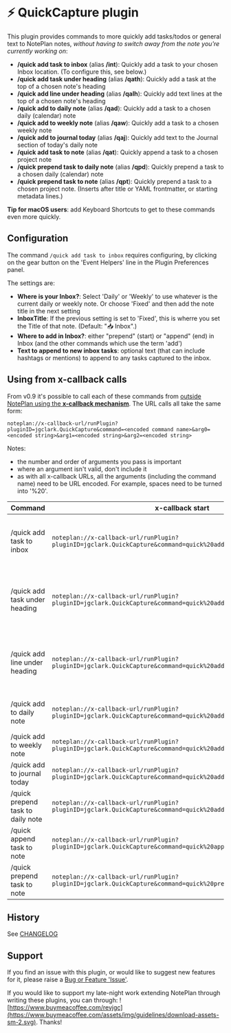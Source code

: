# ⚡️ QuickCapture plugin
This plugin provides commands to more quickly add tasks/todos or general text to NotePlan notes, _without having to switch away from the note you're currently working on_:

- **/quick add task to inbox** (alias **/int**): Quickly add a task to your chosen Inbox location. (To configure this, see below.)
- **/quick add task under heading** (alias **/qath**): Quickly add a task at the top of a chosen note's heading
- **/quick add line under heading** (alias **/qalh**): Quickly add text lines at the top of a chosen note's heading
- **/quick add to daily note** (alias **/qad**): Quickly add a task to a chosen daily (calendar) note
- **/quick add to weekly note** (alias **/qaw**): Quickly add a task to a chosen weekly note
- **/quick add to journal today** (alias **/qaj**): Quickly add text to the Journal section of today's daily note
- **/quick add task to note** (alias **/qat**): Quickly append a task to a chosen project note
- **/quick prepend task to daily note** (alias **/qpd**): Quickly prepend a task to a chosen daily (calendar) note
- **/quick prepend task to note** (alias **/qpt**): Quickly prepend a task to a chosen project note. (Inserts after title or YAML frontmatter, or starting metadata lines.)

**Tip for macOS users**: add Keyboard Shortcuts to get to these commands even more quickly.


## Configuration
The command `/quick add task to inbox` requires configuring, by clicking on the gear button on the 'Event Helpers' line in the Plugin Preferences panel.

The settings are:
- **Where is your Inbox?**: Select 'Daily' or 'Weekly' to use whatever is the current daily or weekly note. Or  choose 'Fixed' and then add the note title in the next setting
- **InboxTitle**: If the previous setting is set to 'Fixed', this is wherre you set the Title of that note. (Default: "📥 Inbox".)
-	**Where to add in Inbox?**: either "prepend" (start) or "append" (end) in Inbox (and the other commands which use the term 'add')
- **Text to append to new inbox tasks**: optional text  (that can include hashtags or mentions) to append to any tasks captured to the inbox.

## Using from x-callback calls
From v0.9 it's possible to call each of these commands from [outside NotePlan using the **x-callback mechanism**](https://help.noteplan.co/article/49-x-callback-url-scheme#runplugin). The URL calls all take the same form:
```
noteplan://x-callback-url/runPlugin?pluginID=jgclark.QuickCapture&command=<encoded command name>&arg0=<encoded string>&arg1=<encoded string>&arg2=<encoded string>
```
Notes:
- the number and order of arguments you pass is important
- where an argument isn't valid, don't include it
- as with all x-callback URLs, all the arguments (including the command name) need to be URL encoded. For example, spaces need to be turned into '%20'.

| Command | x-callback start | arg0 | arg1 | arg2 |
|-----|-------------|-----|-----|-----|
| /quick add task to inbox | `noteplan://x-callback-url/runPlugin?pluginID=jgclark.QuickCapture&command=quick%20add%20task%20to%20inbox&` | text to add (to whichever is your configured Inbox location) |  |  |
| /quick add task under heading | `noteplan://x-callback-url/runPlugin?pluginID=jgclark.QuickCapture&command=quick%20add%20task%20under%20heading` | note title (can be YYYYMMDD or YYYY-MM-DD for an existing daily note) | note heading to add text under | text to add |
| /quick add line under heading | `noteplan://x-callback-url/runPlugin?pluginID=jgclark.QuickCapture&command=quick%20add%20line%20under%20heading` | note title (can be YYYYMMDD or YYYY-MM-DD for an existing daily note) | note heading to add text under | text to add |
| /quick add to daily note | `noteplan://x-callback-url/runPlugin?pluginID=jgclark.QuickCapture&command=quick%20add%20to%20daily%20note` | note date (YYYYMMDD or YYYY-MM-DD) | text to add |  |
| /quick add to weekly note | `noteplan://x-callback-url/runPlugin?pluginID=jgclark.QuickCapture&command=quick%20add%20to%20weekly%20note` | note date (YYYY-Mnn) | text to add |  |
| /quick add to journal today | `noteplan://x-callback-url/runPlugin?pluginID=jgclark.QuickCapture&command=quick%20add%20to%20journal%20today` | text to add |  |  |
| /quick prepend task to daily note | `noteplan://x-callback-url/runPlugin?pluginID=jgclark.QuickCapture&command=quick%20add%20to%20daily%20note` | note date (YYYYMMDD) | text to add |  |
| /quick append task to note | `noteplan://x-callback-url/runPlugin?pluginID=jgclark.QuickCapture&command=quick%20append%20task%20to%20note` | note title | task to append | |
| /quick prepend task to note | `noteplan://x-callback-url/runPlugin?pluginID=jgclark.QuickCapture&command=quick%20prepend%20task%20to%20note` | note title | task to prepend | |

## History
See [CHANGELOG](CHANGELOG.md)

## Support
If you find an issue with this plugin, or would like to suggest new features for it, please raise a [Bug or Feature 'Issue'](https://github.com/NotePlan/plugins/issues).

If you would like to support my late-night work extending NotePlan through writing these plugins, you can through:
![https://www.buymeacoffee.com/revjgc](https://www.buymeacoffee.com/assets/img/guidelines/download-assets-sm-2.svg). Thanks!
